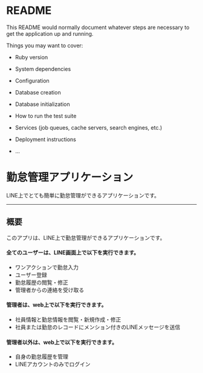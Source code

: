 # README

This README would normally document whatever steps are necessary to get the
application up and running.

Things you may want to cover:

* Ruby version

* System dependencies

* Configuration

* Database creation

* Database initialization

* How to run the test suite

* Services (job queues, cache servers, search engines, etc.)

* Deployment instructions

* ...

# 勤怠管理アプリケーション
LINE上でとても簡単に勤怠管理ができるアプリケーションです。

* * * 

## 概要
このアプリは、LINE上で勤怠管理ができるアプリケーションです。
#### 全てのユーザーは、LINE画面上で以下を実行できます。
- ワンアクションで勤怠入力
- ユーザー登録
- 勤怠履歴の閲覧・修正
- 管理者からの連絡を受け取る
#### 管理者は、web上で以下を実行できます。
- 社員情報と勤怠情報を閲覧・新規作成・修正
- 社員または勤怠のレコードにメンション付きのLINEメッセージを送信
#### 管理者以外は、web上で以下を実行できます。
- 自身の勤怠履歴を管理
- LINEアカウントのみでログイン